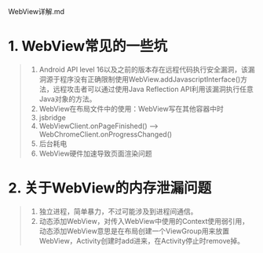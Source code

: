 WebView详解.md
# 1. WebView常见的一些坑

> 1. Android API level 16以及之前的版本存在远程代码执行安全漏洞，该漏洞源于程序没有正确限制使用WebView.addJavascriptInterface()方法，远程攻击者可以通过使用Java Reflection API利用该漏洞执行任意Java对象的方法。
> 2. WebView在布局文件中的使用：WebView写在其他容器中时
> 3. jsbridge
> 4. WebViewClient.onPageFinished() ——> WebChromeClient.onProgressChanged()
> 5. 后台耗电
> 6. WebView硬件加速导致页面渲染问题

# 2. 关于WebView的内存泄漏问题

> 1. 独立进程，简单暴力，不过可能涉及到进程间通信。
> 2. 动态添加WebView，对传入WebView中使用的Context使用弱引用，动态添加WebView意思是在布局创建一个ViewGroup用来放置WebView，Activity创建时add进来，在Activity停止时remove掉。
